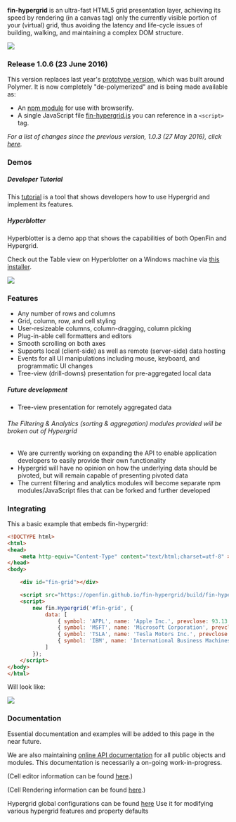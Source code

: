 **fin-hypergrid** is an ultra-fast HTML5 grid presentation layer, achieving its speed by rendering (in a canvas tag) only the currently visible portion of your (virtual) grid, thus avoiding the latency and life-cycle issues of building, walking, and maintaining a complex DOM structure.

<img src="images/README/gridshot04.gif">

### Release 1.0.6 (23 June 2016)

This version replaces last year's [prototype version](https://github.com/openfin/fin-hypergrid/tree/polymer-prototype), which was built around Polymer. It is now completely "de-polymerized" and is being made available as:
* An [npm module](https://www.npmjs.com/package/fin-hypergrid) for use with browserify.
* A single JavaScript file [fin-hypergrid.js](https://openfin.github.io/fin-hypergrid/build/fin-hypergrid.js) you can reference in a `<script>` tag.

_For a list of changes since the previous version, 1.0.3 (27 May 2016), click [here](version-history.md)._

### Demos

##### Developer Tutorial

This [tutorial](https://openfin.github.io/fin-hypergrid) is a tool that shows developers how to use Hypergrid and implement its features.

##### Hyperblotter

Hyperblotter is a demo app that shows the capabilities of both OpenFin and Hypergrid.

Check out the Table view on Hyperblotter on a Windows machine via [this installer](https://dl.openfin.co/services/download?fileName=Hyperblotter&config=http://cdn.openfin.co/demos/hyperblotter/app.json).

![](https://github.com/openfin/fin-hypergrid/blob/master/images/Hyperblotter%20Tabled%20Reduced%20Rows.png)

### Features

* Any number of rows and columns
* Grid, column, row, and cell styling
* User-resizeable columns, column-dragging, column picking
* Plug-in-able cell formatters and editors
* Smooth scrolling on both axes
* Supports local (client-side) as well as remote (server-side) data hosting
* Events for all UI manipulations including mouse, keyboard, and programmatic UI changes
* Tree-view (drill-downs) presentation for pre-aggregated local data

##### Future development

* Tree-view presentation for remotely aggregated data

###### The Filtering & Analytics (sorting & aggregation) modules provided will be broken out of Hypergrid

* We are currently working on expanding the API to enable application developers to easily provide their own functionality
 * Hypergrid will have no opinion on how the underlying data should be pivoted, but will remain capable of presenting pivoted data
* The current filtering and analytics modules will become separate npm modules/JavaScript files that can be forked and further developed

### Integrating

This a basic example that embeds fin-hypergrid:
```html
<!DOCTYPE html>
<html>
<head>
    <meta http-equiv="Content-Type" content="text/html;charset=utf-8" >
</head>
<body>

    <div id="fin-grid"></div>

    <script src="https://openfin.github.io/fin-hypergrid/build/fin-hypergrid.js"></script>
    <script>
        new fin.Hypergrid('#fin-grid', {
            data: [
                { symbol: 'APPL', name: 'Apple Inc.', prevclose: 93.13 },
                { symbol: 'MSFT', name: 'Microsoft Corporation', prevclose: 51.91 },
                { symbol: 'TSLA', name: 'Tesla Motors Inc.', prevclose: 196.40 },
                { symbol: 'IBM', name: 'International Business Machines Corp', prevclose: 155.35 }
            ]
        });
    </script>
</body>
</html>
```

Will look like:

<img src="images/README/simple.png">


### Documentation

Essential documentation and examples will be added to this page in the near future.

We are also maintaining [online API documentation](http://openfin.github.io/fin-hypergrid/doc/Hypergrid.html) for all public objects and modules. This documentation is necessarily a on-going work-in-progress.

(Cell editor information can be found [here](http://openfin.github.io/fin-hypergrid/doc/tutorial-cell-editors.html).)

(Cell Rendering information can be found [here](http://openfin.github.io/fin-hypergrid/doc/tutorial-cell-renderer.html).)

Hypergrid global configurations can be found [here](http://openfin.github.io/fin-hypergrid/doc/module-defaults.html)
Use it for modifying various hypergrid features and property defaults
